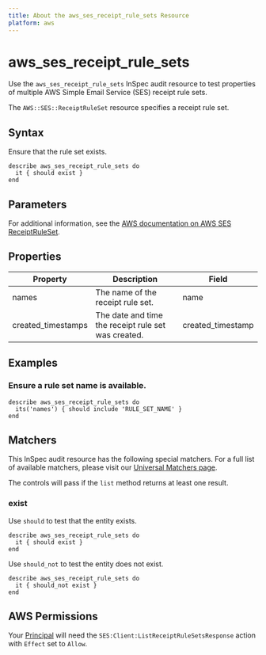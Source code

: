 ```yaml
---
title: About the aws_ses_receipt_rule_sets Resource
platform: aws
---
```


# aws_ses_receipt_rule_sets

Use the `aws_ses_receipt_rule_sets` InSpec audit resource to test properties of multiple AWS Simple Email Service (SES) receipt rule sets.

The `AWS::SES::ReceiptRuleSet` resource specifies a receipt rule set.

## Syntax

Ensure that the rule set exists.

    describe aws_ses_receipt_rule_sets do
      it { should exist }
    end

## Parameters

For additional information, see the [AWS documentation on AWS SES ReceiptRuleSet](https://docs.aws.amazon.com/AWSCloudFormation/latest/UserGuide/aws-resource-ses-receiptruleset.html).

## Properties

| Property | Description | Field |
| --- | --- | --- |
| names | The name of the receipt rule set. | name |
| created_timestamps | The date and time the receipt rule set was created. | created_timestamp |

## Examples

### Ensure a rule set name is available.

    describe aws_ses_receipt_rule_sets do
      its('names') { should include 'RULE_SET_NAME' }
    end

## Matchers

This InSpec audit resource has the following special matchers. For a full list of available matchers, please visit our [Universal Matchers page](https://www.inspec.io/docs/reference/matchers/).

The controls will pass if the `list` method returns at least one result.

### exist

Use `should` to test that the entity exists.

    describe aws_ses_receipt_rule_sets do
      it { should exist }
    end

Use `should_not` to test the entity does not exist.

    describe aws_ses_receipt_rule_sets do
      it { should_not exist }
    end

## AWS Permissions

Your [Principal](https://docs.aws.amazon.com/IAM/latest/UserGuide/intro-structure.html#intro-structure-principal) will need the `SES:Client:ListReceiptRuleSetsResponse` action with `Effect` set to `Allow`.
